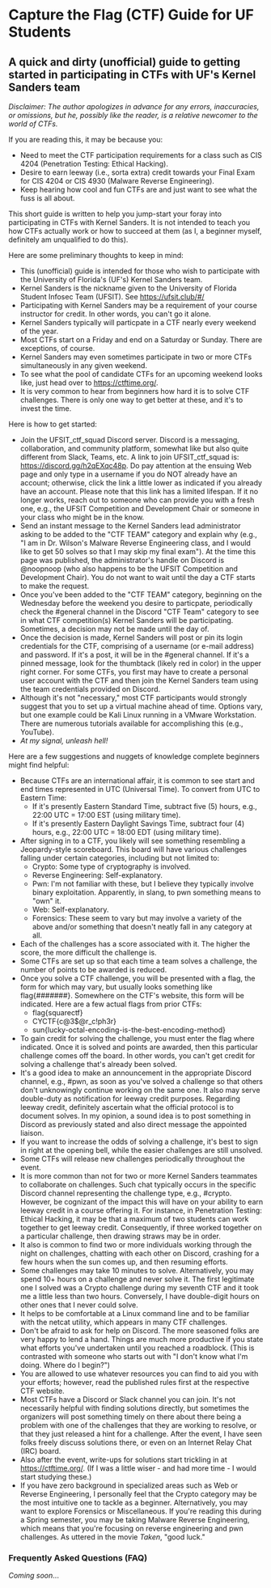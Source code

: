 # Capture the Flag (CTF) Guide for UF Students
## A quick and dirty (unofficial) guide to getting started in participating in CTFs with UF's Kernel Sanders team

_Disclaimer: The author apologizes in advance for any errors, inaccuracies, or omissions, but he, possibly like the reader, is a relative newcomer to the world of CTFs._

If you are reading this, it may be because you:

* Need to meet the CTF participation requirements for a class such as CIS 4204 (Penetration Testing: Ethical Hacking).
* Desire to earn leeway (i.e., sorta extra) credit towards your Final Exam for CIS 4204 or CIS 4930 (Malware Reverse Engineering).
* Keep hearing how cool and fun CTFs are and just want to see what the fuss is all about.

This short guide is written to help you jump-start your foray into participating in CTFs with Kernel Sanders.  It is not intended to teach you how CTFs actually work or how to succeed at them (as I, a beginner myself, definitely am unqualified to do this).

Here are some preliminary thoughts to keep in mind:

* This (unofficial) guide is intended for those who wish to participate with the University of Florida's (UF's) Kernel Sanders team.
* Kernel Sanders is the nickname given to the University of Florida Student Infosec Team (UFSIT).  See https://ufsit.club/#/
* Participating with Kernel Sanders may be a requirement of your course instructor for credit. In other words, you can't go it alone.
* Kernel Sanders typically will particpate in a CTF nearly every weekend of the year.
* Most CTFs start on a Friday and end on a Saturday or Sunday.  There are exceptions, of course.
* Kernel Sanders may even sometimes participate in two or more CTFs simultaneously in any given weekend.
* To see what the pool of candidate CTFs for an upcoming weekend looks like, just head over to https://ctftime.org/.
* It is very common to hear from beginners how hard it is to solve CTF challenges.  There is only one way to get better at these, and it's to invest the time.

Here is how to get started:

* Join the UFSIT_ctf_squad Discord server.  Discord is a messaging, collaboration, and community platform, somewhat like but also quite different from Slack, Teams, etc.  A link to join UFSIT_ctf_squad is:  https://discord.gg/h2qEXqc48p.  Do pay attention at the ensuing Web page and only type in a username if you do NOT already have an account; otherwise, click the link a little lower as indicated if you already have an account.  Please note that this link has a limited lifespan.  If it no longer works, reach out to someone who can provide you with a fresh one, e.g., the UFSIT Competition and Development Chair or someone in your class who might be in the know.
* Send an instant message to the Kernel Sanders lead administrator asking to be added to the "CTF TEAM" category and explain why (e.g., "I am in Dr. Wilson's Malware Reverse Engineering class, and I would like to get 50 solves so that I may skip my final exam").  At the time this page was published, the administrator's handle on Discord is @noopnoop (who also happens to be the UFSIT Competition and Development Chair).  You do not want to wait until the day a CTF starts to make the request.
* Once you've been added to the "CTF TEAM" category, beginning on the Wednesday before the weekend you desire to particpate, periodically check the #general channel in the Discord "CTF Team" category to see in what CTF competition(s) Kernel Sanders will be participating.  Sometimes, a decision may not be made until the day of.
* Once the decision is made, Kernel Sanders will post or pin its login credentials for the CTF, comprising of a username (or e-mail address) and password.  If it's a post, it will be in the #general channel.  If it's a pinned message, look for the thumbtack (likely red in color) in the upper right corner.  For some CTFs, you first may have to create a personal user account with the CTF and then join the Kernel Sanders team using the team credentials provided on Discord.
* Although it's not "necessary," most CTF participants would strongly suggest that you to set up a virtual machine ahead of time.  Options vary, but one example could be Kali Linux running in a VMware Workstation.  There are numerous tutorials available for accomplishing this (e.g., YouTube).
* _At my signal, unleash hell!_

Here are a few suggestions and nuggets of knowledge complete beginners might find helpful:

* Because CTFs are an international affair, it is common to see start and end times represented in UTC (Universal Time).  To convert from UTC to Eastern Time:
    * If it's presently Eastern Standard Time, subtract five (5) hours, e.g., 22:00 UTC = 17:00 EST (using military time).
    * If it's presently Eastern Daylight Savings Time, subtract four (4) hours, e.g., 22:00 UTC = 18:00 EDT (using military time).
* After signing in to a CTF, you likely will see something resembling a Jeopardy-style scoreboard.  This board will have various challenges falling under certain categories, including but not limited to:
    * Crypto:  Some type of cryptography is involved.
    * Reverse Engineering:  Self-explanatory.
    * Pwn:  I'm not familiar with these, but I believe they typically involve binary exploitation.  Apparently, in slang, to pwn something means to "own" it.
    * Web:  Self-explanatory.
    * Forensics:  These seem to vary but may involve a variety of the above and/or something that doesn't neatly fall in any category at all.
* Each of the challenges has a score associated with it.  The higher the score, the more difficult the challenge is.
* Some CTFs are set up so that each time a team solves a challenge, the number of points to be awarded is reduced.
* Once you solve a CTF challenge, you will be presented with a flag, the form for which may vary, but usually looks something like flag{#######}.  Somewhere on the CTF's website, this form will be indicated.  Here are a few actual flags from prior CTFs:
    * flag{squarectf}
    * CYCTF{c@3$@r_c!ph3r}
    * sun{lucky-octal-encoding-is-the-best-encoding-method}
* To gain credit for solving the challenge, you must enter the flag where indicated.  Once it is solved and points are awarded, then this particular challenge comes off the board.  In other words, you can't get credit for solving a challenge that's already been solved.
* It's a good idea to make an announcement in the appropriate Discord channel, e.g., #pwn, as soon as you've solved a challenge so that others don't unknowingly continue working on the same one.  It also may serve double-duty as notification for leeway credit purposes.  Regarding leeway credit, definitely ascertain what the official protocol is to document solves.  In my opinion, a sound idea is to post something in Discord as previously stated and also direct message the appointed liaison. 
* If you want to increase the odds of solving a challenge, it's best to sign in right at the opening bell, while the easier challenges are still unsolved.
* Some CTFs will release new challenges periodically throughout the event.
* It is more common than not for two or more Kernel Sanders teammates to collaborate on challenges.  Such chat typically occurs in the specific Discord channel representing the challenge type, e.g., #crypto.  However, be cognizant of the impact this will have on your ability to earn leeway credit in a course offering it.  For instance, in Penetration Testing: Ethical Hacking, it may be that a maximum of two students can work together to get leeway credit.  Consequently, if three worked together on a particular challenge, then drawing straws may be in order.
* It also is common to find two or more individuals working through the night on challenges, chatting with each other on Discord, crashing for a few hours when the sun comes up, and then resuming efforts.
* Some challenges may take 10 minutes to solve.  Alternatively, you may spend 10+ hours on a challenge and never solve it.  The first legitimate one I solved was a Crypto challenge during my seventh CTF and it took me a little less than two hours.  Conversely, I have double-digit hours on other ones that I never could solve.
* It helps to be comfortable at a Linux command line and to be familiar with the netcat utility, which appears in many CTF challenges.
* Don't be afraid to ask for help on Discord.  The more seasoned folks are very happy to lend a hand.  Things are much more productive if you state what efforts you've undertaken until you reached a roadblock.  (This is contrasted with someone who starts out with "I don't know what I'm doing.  Where do I begin?")
* You are allowed to use whatever resources you can find to aid you with your efforts; however, read the published rules first at the respective CTF website.
* Most CTFs have a Discord or Slack channel you can join.  It's not necessarily helpful with finding solutions directly, but sometimes the organizers will post something timely on there about there being a problem with one of the challenges that they are working to resolve, or that they just released a hint for a challenge.  After the event, I have seen folks freely discuss solutions there, or even on an Internet Relay Chat (IRC) board.
* Also after the event, write-ups for solutions start trickling in at https://ctftime.org/.  (If I was a little wiser - and had more time - I would start studying these.)
* If you have zero background in specialized areas such as Web or Reverse Engineering, I personally feel that the Crypto category may be the most intuitive one to tackle as a beginner.  Alternatively, you may want to explore Forensics or Miscellaneous.  If you're reading this during a Spring semester, you may be taking Malware Reverse Engineering, which means that you're focusing on reverse engineering and pwn challenges.  As uttered in the movie _Taken_, "good luck."

### Frequently Asked Questions (FAQ)
_Coming soon_...
